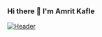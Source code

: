 ### Hi there 👋 I'm Amrit Kafle
[![Header](https://raw.githubusercontent.com/MartinHeinz/<kaphleamrit>/<kaphleamrit>/IMG.png "Header")](https://some-url.dev/)

<!--
**Kaphleamrit/Kaphleamrit** is a ✨ _special_ ✨ repository because its `README.md` (this file) appears on your GitHub profile.

Here are some ideas to get you started:

- 🔭 I’m currently working on ...
- 🌱 I’m currently learning ...
- 👯 I’m looking to collaborate on ...
- 🤔 I’m looking for help with ...
- 💬 Ask me about ...
- 📫 How to reach me: ...
- 😄 Pronouns: ...
- ⚡ Fun fact: ...
-->
